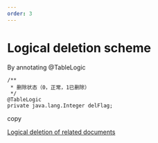 ```yaml
---
order: 3
---
```


# Logical deletion scheme

By annotating @TableLogic

```
/**
 * 删除状态（0，正常，1已删除）
 */
@TableLogic
private java.lang.Integer delFlag;
```

copy

[Logical deletion of related documents](https://baomidou.com/pages/6b03c5/#%E6%AD%A5%E9%AA%A4-1-%E9%85%8D%E7%BD%AEcom-baomidou-mybatisplus-core-config-globalconfig-dbconfig)
